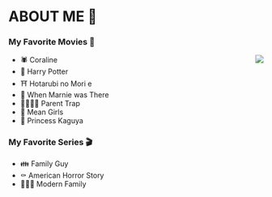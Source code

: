 # ABOUT ME 💬
### My Favorite Movies 🎥 

<img align="right" src="https://gifdb.com/images/high/coraline-other-mother-smile-ig01ll5ouat19q2r.gif">

- 🕷️ Coraline
- 🦉 Harry Potter
- ⛩️ Hotarubi no Mori e
- 🗼 When Marnie was There
- 👨‍👩‍👧‍👧 Parent Trap
- 💃 Mean Girls
- 🏯 Princess Kaguya

### My Favorite Series 🎬
- 👪 Family Guy
- ⚰️ American Horror Story
- 👨‍👨‍👧 Modern Family

